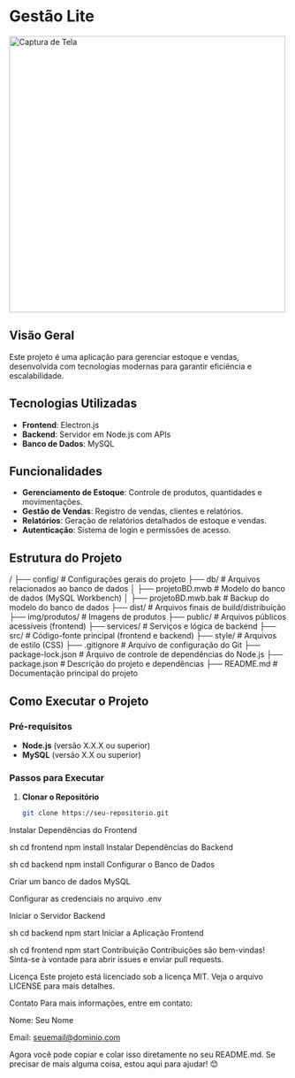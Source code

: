 
# Gestão Lite
<img src="https://github.com/user-attachments/assets/3dc67efb-89f5-446c-abdd-8cb714a2c2bd" alt="Captura de Tela" width="500"/>


## Visão Geral
Este projeto é uma aplicação para gerenciar estoque e vendas, desenvolvida com tecnologias modernas para garantir eficiência e escalabilidade.

## Tecnologias Utilizadas
- **Frontend**: Electron.js
- **Backend**: Servidor em Node.js com APIs
- **Banco de Dados**: MySQL

## Funcionalidades
- **Gerenciamento de Estoque**: Controle de produtos, quantidades e movimentações.
- **Gestão de Vendas**: Registro de vendas, clientes e relatórios.
- **Relatórios**: Geração de relatórios detalhados de estoque e vendas.
- **Autenticação**: Sistema de login e permissões de acesso.

## Estrutura do Projeto
/
├── config/                  # Configurações gerais do projeto
├── db/                      # Arquivos relacionados ao banco de dados
│ ├── projetoBD.mwb          # Modelo do banco de dados (MySQL Workbench)
│ ├── projetoBD.mwb.bak      # Backup do modelo do banco de dados
├── dist/                    # Arquivos finais de build/distribuição
├── img/produtos/            # Imagens de produtos
├── public/                  # Arquivos públicos acessíveis (frontend)
├── services/                # Serviços e lógica de backend
├── src/                     # Código-fonte principal (frontend e backend)
├── style/                   # Arquivos de estilo (CSS)
├── .gitignore               # Arquivo de configuração do Git
├── package-lock.json        # Arquivo de controle de dependências do Node.js
├── package.json             # Descrição do projeto e dependências
├── README.md                # Documentação principal do projeto


## Como Executar o Projeto

### Pré-requisitos
- **Node.js** (versão X.X.X ou superior)
- **MySQL** (versão X.X ou superior)

### Passos para Executar
1. **Clonar o Repositório**
   ```sh
   git clone https://seu-repositorio.git
Instalar Dependências do Frontend

sh
cd frontend
npm install
Instalar Dependências do Backend

sh
cd backend
npm install
Configurar o Banco de Dados

Criar um banco de dados MySQL

Configurar as credenciais no arquivo .env

Iniciar o Servidor Backend

sh
cd backend
npm start
Iniciar a Aplicação Frontend

sh
cd frontend
npm start
Contribuição
Contribuições são bem-vindas! Sinta-se à vontade para abrir issues e enviar pull requests.

Licença
Este projeto está licenciado sob a licença MIT. Veja o arquivo LICENSE para mais detalhes.

Contato
Para mais informações, entre em contato:

Nome: Seu Nome

Email: seuemail@dominio.com


Agora você pode copiar e colar isso diretamente no seu README.md. Se precisar de mais alguma coisa, estou aqui para ajudar! 😊
